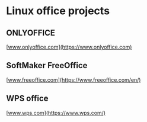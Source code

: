 # Linux office projects

## ONLYOFFICE

[www.onlyoffice.com](https://www.onlyoffice.com)

## SoftMaker FreeOffice

[www.freeoffice.com](https://www.freeoffice.com/en/)  

## WPS office

[www.wps.com](https://www.wps.com/)
